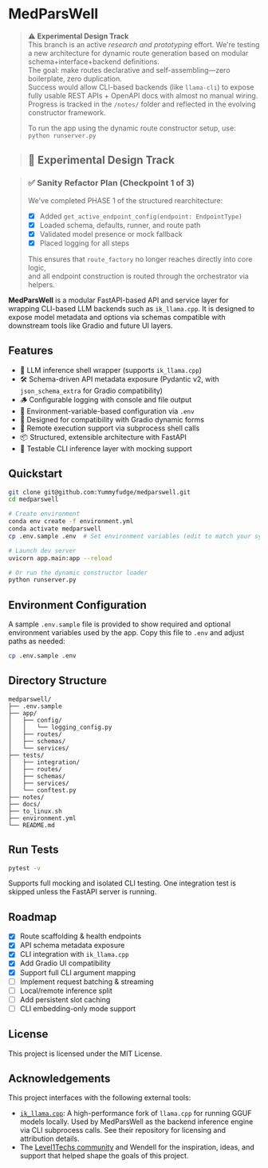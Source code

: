# MedParsWell

> ⚠️ **Experimental Design Track**  
> This branch is an active *research and prototyping* effort. We're testing a new architecture for dynamic route generation based on modular schema+interface+backend definitions.  
> The goal: make routes declarative and self-assembling—zero boilerplate, zero duplication.  
> Success would allow CLI-based backends (like `llama-cli`) to expose fully usable REST APIs + OpenAPI docs with almost no manual wiring.  
> Progress is tracked in the `/notes/` folder and reflected in the evolving constructor framework.  
>  
> To run the app using the dynamic route constructor setup, use:  
> `python runserver.py`

> ## 🧪 Experimental Design Track

> ### ✅ Sanity Refactor Plan (Checkpoint 1 of 3)
> We've completed PHASE 1 of the structured rearchitecture:
> 
> - [x] Added `get_active_endpoint_config(endpoint: EndpointType)`
> - [x] Loaded schema, defaults, runner, and route path
> - [x] Validated model presence or mock fallback
> - [x] Placed logging for all steps
> 
> This ensures that `route_factory` no longer reaches directly into core logic,  
> and all endpoint construction is routed through the orchestrator via helpers.

**MedParsWell** is a modular FastAPI-based API and service layer for wrapping CLI-based LLM backends such as `ik_llama.cpp`. It is designed to expose model metadata and options via schemas compatible with downstream tools like Gradio and future UI layers.

## Features

- 🧠 LLM inference shell wrapper (supports `ik_llama.cpp`)
- 🛠️ Schema-driven API metadata exposure (Pydantic v2, with `json_schema_extra` for Gradio compatibility)
- 🪵 Configurable logging with console and file output
- 🧾 Environment-variable-based configuration via `.env`
- 🔁 Designed for compatibility with Gradio dynamic forms
- 📡 Remote execution support via subprocess shell calls
- 📦 Structured, extensible architecture with FastAPI
- 🧪 Testable CLI inference layer with mocking support

## Quickstart

```bash
git clone git@github.com:Yummyfudge/medparswell.git
cd medparswell

# Create environment
conda env create -f environment.yml
conda activate medparswell
cp .env.sample .env  # Set environment variables (edit to match your system)

# Launch dev server
uvicorn app.main:app --reload

# Or run the dynamic constructor loader
python runserver.py
```

## Environment Configuration

A sample `.env.sample` file is provided to show required and optional environment variables used by the app. Copy this file to `.env` and adjust paths as needed:
  
```bash
cp .env.sample .env
```

## Directory Structure

```
medparswell/
├── .env.sample
├── app/
│   ├── config/
│   │   └── logging_config.py
│   ├── routes/
│   ├── schemas/
│   └── services/
├── tests/
│   ├── integration/
│   ├── routes/
│   ├── schemas/
│   ├── services/
│   └── conftest.py
├── notes/
├── docs/
├── to_linux.sh
├── environment.yml
└── README.md
```

## Run Tests

```bash
pytest -v
```

Supports full mocking and isolated CLI testing. One integration test is skipped unless the FastAPI server is running.

## Roadmap

- [x] Route scaffolding & health endpoints
- [x] API schema metadata exposure
- [x] CLI integration with `ik_llama.cpp`
- [x] Add Gradio UI compatibility
- [x] Support full CLI argument mapping
- [ ] Implement request batching & streaming
- [ ] Local/remote inference split
- [ ] Add persistent slot caching
- [ ] CLI embedding-only mode support

## License

This project is licensed under the MIT License.

## Acknowledgements

This project interfaces with the following external tools:

- [`ik_llama.cpp`](https://github.com/ikawrakow/ik_llama.cpp): A high-performance fork of `llama.cpp` for running GGUF models locally. Used by MedParsWell as the backend inference engine via CLI subprocess calls. See their repository for licensing and attribution details.
- The [Level1Techs community](https://forum.level1techs.com) and Wendell for the inspiration, ideas, and support that helped shape the goals of this project.